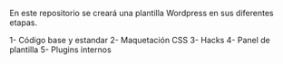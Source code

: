 En este repositorio se creará una plantilla Wordpress en sus diferentes etapas.

1- Código base y estandar
2- Maquetación CSS
3- Hacks
4- Panel de plantilla
5- Plugins internos

